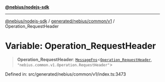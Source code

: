 [**@nebius/nodejs-sdk**](../../../../../README.md)

***

[@nebius/nodejs-sdk](../../../../../README.md) / [generated/nebius/common/v1](../README.md) / Operation\_RequestHeader

# Variable: Operation\_RequestHeader

> **Operation\_RequestHeader**: [`MessageFns`](../../../../../runtime/protos/core/interfaces/MessageFns.md)\<[`Operation_RequestHeader`](../interfaces/Operation_RequestHeader.md), `"nebius.common.v1.Operation.RequestHeader"`\>

Defined in: src/generated/nebius/common/v1/index.ts:3473
